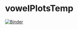 # vowelPlotsTemp
 
[![Binder](https://mybinder.org/badge_logo.svg)](https://mybinder.org/v2/gh/emmanuelferragne/vowelPlotsTemp/HEAD?filepath=doFormantPlotR.ipynb)
